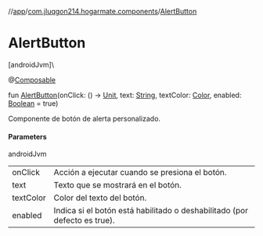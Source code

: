 //[app](../../index.md)/[com.jluqgon214.hogarmate.components](index.md)/[AlertButton](-alert-button.md)

# AlertButton

[androidJvm]\

@[Composable](https://developer.android.com/reference/kotlin/androidx/compose/runtime/Composable.html)

fun [AlertButton](-alert-button.md)(onClick: () -&gt; [Unit](https://kotlinlang.org/api/latest/jvm/stdlib/kotlin-stdlib/kotlin/-unit/index.html), text: [String](https://kotlinlang.org/api/latest/jvm/stdlib/kotlin-stdlib/kotlin/-string/index.html), textColor: [Color](https://developer.android.com/reference/kotlin/androidx/compose/ui/graphics/Color.html), enabled: [Boolean](https://kotlinlang.org/api/latest/jvm/stdlib/kotlin-stdlib/kotlin/-boolean/index.html) = true)

Componente de botón de alerta personalizado.

#### Parameters

androidJvm

| | |
|---|---|
| onClick | Acción a ejecutar cuando se presiona el botón. |
| text | Texto que se mostrará en el botón. |
| textColor | Color del texto del botón. |
| enabled | Indica si el botón está habilitado o deshabilitado (por defecto es true). |
